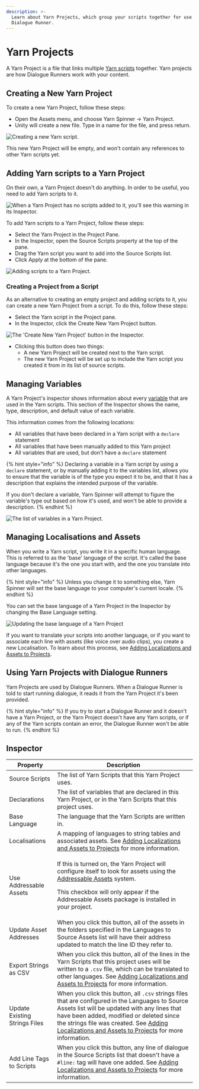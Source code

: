 ```yaml
---
description: >-
  Learn about Yarn Projects, which group your scripts together for use in a
  Dialogue Runner.
---
```


# Yarn Projects

A Yarn Project is a file that links multiple [Yarn scripts](yarn-scripts.md) together. Yarn projects are how Dialogue Runners work with your content.

## Creating a New Yarn Project

To create a new Yarn Project, follow these steps:

* Open the Assets menu, and choose Yarn Spinner -> Yarn Project.
* Unity will create a new file. Type in a name for the file, and press return.

![Creating a new Yarn script.](../../.gitbook/assets/yarn-spinner-unity-creating-yarn-project.png)

This new Yarn Project will be empty, and won't contain any references to other Yarn scripts yet.

## Adding Yarn scripts to a Yarn Project

On their own, a Yarn Project doesn't do anything. In order to be useful, you need to add Yarn scripts to it.

![When a Yarn Project has no scripts added to it, you'll see this warning in its Inspector.](../../.gitbook/assets/yarn-spinner-unity-empty-project.png)

To add Yarn scripts to a Yarn Project, follow these steps:

* Select the Yarn Project in the Project Pane.
* In the Inspector, open the Source Scripts property at the top of the pane.
* Drag the Yarn script you want to add into the Source Scripts list.
* Click Apply at the bottom of the pane.

![Adding scripts to a Yarn Project.](../../.gitbook/assets/yarn-project-adding-scripts.png)

### Creating a Project from a Script

As an alternative to creating an empty project and adding scripts to it, you can create a new Yarn Project from a script. To do this, follow these steps:

* Select the Yarn script in the Project pane.
* In the Inspector, click the Create New Yarn Project button.

![The 'Create New Yarn Project' button in the Inspector.](../../.gitbook/assets/yarn-spinner-unity-create-new-project-button.png)

* Clicking this button does two things:
  * A new Yarn Project will be created next to the Yarn script.
  * The new Yarn Project will be set up to include the Yarn script you created it from in its list of source scripts.

## Managing Variables

A Yarn Project's inspector shows information about every [variable](../../getting-started/writing-in-yarn/logic-and-variables.md) that are used in the Yarn scripts. This section of the Inspector shows the name, type, description, and default value of each variable.

This information comes from the following locations:
* All variables that have been declared in a Yarn script with a `declare` statement
* All variables that have been manually added to this Yarn project
* All variables that are used, but don't have a `declare` statement

{% hint style="info" %}
Declaring a variable in a Yarn script by using a `declare` statement, or by manually adding it to the variables list, allows you to ensure that the variable is of the type you expect it to be, and that it has a description that explains the intended purpose of the variable.

If you don't declare a variable, Yarn Spinner will attempt to figure the variable's type out based on how it's used, and won't be able to provide a description.
{% endhint %}

![The list of variables in a Yarn Project.](../../.gitbook/assets/yarn-project-variables.png)

## Managing Localisations and Assets

When you write a Yarn script, you write it in a specific human language. This is referred to as the 'base' language of the script. It's called the base language because it's the one you start with, and the one you translate into other languages. 

{% hint style="info" %}
Unless you change it to something else, Yarn Spinner will set the base language to your computer's current locale.
{% endhint %}

You can set the base language of a Yarn Project in the Inspector by changing the Base Language setting.

![Updating the base language of a Yarn Project](../../.gitbook/assets/default-language.png)

If you want to translate your scripts into another language, or if you want to associate each line with assets (like voice over audio clips), you create a new Localisation. To learn about this process, see [Adding Localizations and Assets to Projects](../assets-and-localization/README.md).

## Using Yarn Projects with Dialogue Runners

Yarn Projects are used by Dialogue Runners. When a Dialogue Runner is told to start running dialogue, it reads it from the Yarn Project it's been provided.

{% hint style="info" %}
If you try to start a Dialogue Runner and it doesn't have a Yarn Project, or the Yarn Project doesn't have any Yarn scripts, or if any of the Yarn scripts contain an error, the Dialogue Runner won't be able to run.
{% endhint %}

## Inspector

|Property|Description|
|---|---|
|Source Scripts|The list of Yarn Scripts that this Yarn Project uses.|
|Declarations|The list of variables that are declared in this Yarn Project, or in the Yarn Scripts that this project uses.|
|Base Language|The language that the Yarn Scripts are written in.|
|Localisations|A mapping of languages to string tables and associated assets. See [Adding Localizations and Assets to Projects](../assets-and-localization/README.md) for more information.|
|Use Addressable Assets|<p>If this is turned on, the Yarn Project will configure itself to look for assets using the [Addressable Assets](https://docs.unity3d.com/Packages/com.unity.addressables@latest/index.html) system. <p>This checkbox will only appear if the Addressable Assets package is installed in your project.</p>|
|Update Asset Addresses|When you click this button, all of the assets in the folders specified in the Languages to Source Assets list will have their address updated to match the line ID they refer to.|
|Export Strings as CSV|When you click this button, all of the lines in the Yarn Scripts that this project uses will be written to a `.csv` file, which can be translated to other languages. See [Adding Localizations and Assets to Projects](../assets-and-localization/README.md) for more information.|
|Update Existing Strings Files|When you click this button, all `.csv` strings files that are configured in the Languages to Source Assets list will be updated with any lines that have been added, modified or deleted since the strings file was created. See [Adding Localizations and Assets to Projects](../assets-and-localization/README.md) for more information.|
|Add Line Tags to Scripts|When you click this button, any line of dialogue in the Source Scripts list that doesn't have a `#line:` tag will have one added. See [Adding Localizations and Assets to Projects](../assets-and-localization/README.md) for more information.|